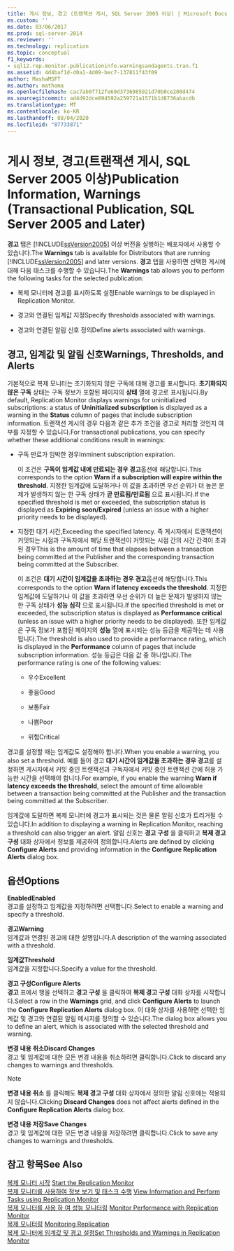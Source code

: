 ```yaml
---
title: 게시 정보, 경고 (트랜잭션 게시, SQL Server 2005 이상) | Microsoft Docs
ms.custom: ''
ms.date: 03/06/2017
ms.prod: sql-server-2014
ms.reviewer: ''
ms.technology: replication
ms.topic: conceptual
f1_keywords:
- sql12.rep.monitor.publicationinfo.warningsandagents.tran.f1
ms.assetid: 4d4baf1d-d0a1-4d09-bec7-137811f43f09
author: MashaMSFT
ms.author: mathoma
ms.openlocfilehash: cac7ab0f712fe69d3736985921d70b0ce200d474
ms.sourcegitcommit: ad4d92dce894592a259721a1571b1d8736abacdb
ms.translationtype: MT
ms.contentlocale: ko-KR
ms.lasthandoff: 08/04/2020
ms.locfileid: "87733871"
---
```

# <a name="publication-information-warnings-transactional-publication-sql-server-2005-and-later"></a><span data-ttu-id="b4cb3-102">게시 정보, 경고(트랜잭션 게시, SQL Server 2005 이상)</span><span class="sxs-lookup"><span data-stu-id="b4cb3-102">Publication Information, Warnings (Transactional Publication, SQL Server 2005 and Later)</span></span>
  <span data-ttu-id="b4cb3-103">**경고** 탭은 [!INCLUDE[ssVersion2005](../../includes/ssversion2005-md.md)] 이상 버전을 실행하는 배포자에서 사용할 수 있습니다.</span><span class="sxs-lookup"><span data-stu-id="b4cb3-103">The **Warnings** tab is available for Distributors that are running [!INCLUDE[ssVersion2005](../../includes/ssversion2005-md.md)] and later versions.</span></span> <span data-ttu-id="b4cb3-104">**경고** 탭을 사용하면 선택한 게시에 대해 다음 태스크를 수행할 수 있습니다.</span><span class="sxs-lookup"><span data-stu-id="b4cb3-104">The **Warnings** tab allows you to perform the following tasks for the selected publication:</span></span>  
  
-   <span data-ttu-id="b4cb3-105">복제 모니터에 경고를 표시하도록 설정</span><span class="sxs-lookup"><span data-stu-id="b4cb3-105">Enable warnings to be displayed in Replication Monitor.</span></span>  
  
-   <span data-ttu-id="b4cb3-106">경고와 연결된 임계값 지정</span><span class="sxs-lookup"><span data-stu-id="b4cb3-106">Specify thresholds associated with warnings.</span></span>  
  
-   <span data-ttu-id="b4cb3-107">경고와 연결된 알림 신호 정의</span><span class="sxs-lookup"><span data-stu-id="b4cb3-107">Define alerts associated with warnings.</span></span>  
  
## <a name="warnings-thresholds-and-alerts"></a><span data-ttu-id="b4cb3-108">경고, 임계값 및 알림 신호</span><span class="sxs-lookup"><span data-stu-id="b4cb3-108">Warnings, Thresholds, and Alerts</span></span>  
 <span data-ttu-id="b4cb3-109">기본적으로 복제 모니터는 초기화되지 않은 구독에 대해 경고를 표시합니다. **초기화되지 않은 구독** 상태는 구독 정보가 포함된 페이지의 **상태** 열에 경고로 표시됩니다.</span><span class="sxs-lookup"><span data-stu-id="b4cb3-109">By default, Replication Monitor displays warnings for uninitialized subscriptions: a status of **Uninitialized subscription** is displayed as a warning in the **Status** column of pages that include subscription information.</span></span> <span data-ttu-id="b4cb3-110">트랜잭션 게시의 경우 다음과 같은 추가 조건을 경고로 처리할 것인지 여부를 지정할 수 있습니다.</span><span class="sxs-lookup"><span data-stu-id="b4cb3-110">For transactional publications, you can specify whether these additional conditions result in warnings:</span></span>  
  
-   <span data-ttu-id="b4cb3-111">구독 만료가 임박한 경우</span><span class="sxs-lookup"><span data-stu-id="b4cb3-111">Imminent subscription expiration.</span></span>  
  
     <span data-ttu-id="b4cb3-112">이 조건은 **구독이 임계값 내에 만료되는 경우 경고**옵션에 해당합니다.</span><span class="sxs-lookup"><span data-stu-id="b4cb3-112">This corresponds to the option **Warn if a subscription will expire within the threshold**.</span></span> <span data-ttu-id="b4cb3-113">지정한 임계값에 도달하거나 이 값을 초과하면 우선 순위가 더 높은 문제가 발생하지 않는 한 구독 상태가 **곧 만료됨/만료됨** 으로 표시됩니다.</span><span class="sxs-lookup"><span data-stu-id="b4cb3-113">If the specified threshold is met or exceeded, the subscription status is displayed as **Expiring soon/Expired** (unless an issue with a higher priority needs to be displayed).</span></span>  
  
-   <span data-ttu-id="b4cb3-114">지정한 대기 시간,</span><span class="sxs-lookup"><span data-stu-id="b4cb3-114">Exceeding the specified latency.</span></span> <span data-ttu-id="b4cb3-115">즉 게시자에서 트랜잭션이 커밋되는 시점과 구독자에서 해당 트랜잭션이 커밋되는 시점 간의 시간 간격이 초과된 경우</span><span class="sxs-lookup"><span data-stu-id="b4cb3-115">This is the amount of time that elapses between a transaction being committed at the Publisher and the corresponding transaction being committed at the Subscriber.</span></span>  
  
     <span data-ttu-id="b4cb3-116">이 조건은 **대기 시간이 임계값을 초과하는 경우 경고**옵션에 해당합니다.</span><span class="sxs-lookup"><span data-stu-id="b4cb3-116">This corresponds to the option **Warn if latency exceeds the threshold**.</span></span> <span data-ttu-id="b4cb3-117">지정한 임계값에 도달하거나 이 값을 초과하면 우선 순위가 더 높은 문제가 발생하지 않는 한 구독 상태가 **성능 심각** 으로 표시됩니다.</span><span class="sxs-lookup"><span data-stu-id="b4cb3-117">If the specified threshold is met or exceeded, the subscription status is displayed as **Performance critical** (unless an issue with a higher priority needs to be displayed).</span></span> <span data-ttu-id="b4cb3-118">또한 임계값은 구독 정보가 포함된 페이지의 **성능** 열에 표시되는 성능 등급을 제공하는 데 사용됩니다.</span><span class="sxs-lookup"><span data-stu-id="b4cb3-118">The threshold is also used to provide a performance rating, which is displayed in the **Performance** column of pages that include subscription information.</span></span> <span data-ttu-id="b4cb3-119">성능 등급은 다음 값 중 하나입니다.</span><span class="sxs-lookup"><span data-stu-id="b4cb3-119">The performance rating is one of the following values:</span></span>  
  
    -   <span data-ttu-id="b4cb3-120">우수</span><span class="sxs-lookup"><span data-stu-id="b4cb3-120">Excellent</span></span>  
  
    -   <span data-ttu-id="b4cb3-121">좋음</span><span class="sxs-lookup"><span data-stu-id="b4cb3-121">Good</span></span>  
  
    -   <span data-ttu-id="b4cb3-122">보통</span><span class="sxs-lookup"><span data-stu-id="b4cb3-122">Fair</span></span>  
  
    -   <span data-ttu-id="b4cb3-123">나쁨</span><span class="sxs-lookup"><span data-stu-id="b4cb3-123">Poor</span></span>  
  
    -   <span data-ttu-id="b4cb3-124">위험</span><span class="sxs-lookup"><span data-stu-id="b4cb3-124">Critical</span></span>  
  
 <span data-ttu-id="b4cb3-125">경고를 설정할 때는 임계값도 설정해야 합니다.</span><span class="sxs-lookup"><span data-stu-id="b4cb3-125">When you enable a warning, you also set a threshold.</span></span> <span data-ttu-id="b4cb3-126">예를 들어 경고 **대기 시간이 임계값을 초과하는 경우 경고**를 설정하면 게시자에서 커밋 중인 트랜잭션과 구독자에서 커밋 중인 트랜잭션 간에 허용 가능한 시간을 선택해야 합니다.</span><span class="sxs-lookup"><span data-stu-id="b4cb3-126">For example, if you enable the warning **Warn if latency exceeds the threshold**, select the amount of time allowable between a transaction being committed at the Publisher and the transaction being committed at the Subscriber.</span></span>  
  
 <span data-ttu-id="b4cb3-127">임계값에 도달하면 복제 모니터에 경고가 표시되는 것은 물론 알림 신호가 트리거될 수 있습니다.</span><span class="sxs-lookup"><span data-stu-id="b4cb3-127">In addition to displaying a warning in Replication Monitor, reaching a threshold can also trigger an alert.</span></span> <span data-ttu-id="b4cb3-128">알림 신호는 **경고 구성** 을 클릭하고 **복제 경고 구성** 대화 상자에서 정보를 제공하여 정의합니다.</span><span class="sxs-lookup"><span data-stu-id="b4cb3-128">Alerts are defined by clicking **Configure Alerts** and providing information in the **Configure Replication Alerts** dialog box.</span></span>  
  
## <a name="options"></a><span data-ttu-id="b4cb3-129">옵션</span><span class="sxs-lookup"><span data-stu-id="b4cb3-129">Options</span></span>  
 <span data-ttu-id="b4cb3-130">**Enabled**</span><span class="sxs-lookup"><span data-stu-id="b4cb3-130">**Enabled**</span></span>  
 <span data-ttu-id="b4cb3-131">경고를 설정하고 임계값을 지정하려면 선택합니다.</span><span class="sxs-lookup"><span data-stu-id="b4cb3-131">Select to enable a warning and specify a threshold.</span></span>  
  
 <span data-ttu-id="b4cb3-132">**경고**</span><span class="sxs-lookup"><span data-stu-id="b4cb3-132">**Warning**</span></span>  
 <span data-ttu-id="b4cb3-133">임계값과 연결된 경고에 대한 설명입니다.</span><span class="sxs-lookup"><span data-stu-id="b4cb3-133">A description of the warning associated with a threshold.</span></span>  
  
 <span data-ttu-id="b4cb3-134">**임계값**</span><span class="sxs-lookup"><span data-stu-id="b4cb3-134">**Threshold**</span></span>  
 <span data-ttu-id="b4cb3-135">임계값을 지정합니다.</span><span class="sxs-lookup"><span data-stu-id="b4cb3-135">Specify a value for the threshold.</span></span>  
  
 <span data-ttu-id="b4cb3-136">**경고 구성**</span><span class="sxs-lookup"><span data-stu-id="b4cb3-136">**Configure Alerts**</span></span>  
 <span data-ttu-id="b4cb3-137">**경고** 표에서 행을 선택하고 **경고 구성** 을 클릭하여 **복제 경고 구성** 대화 상자를 시작합니다.</span><span class="sxs-lookup"><span data-stu-id="b4cb3-137">Select a row in the **Warnings** grid, and click **Configure Alerts** to launch the **Configure Replication Alerts** dialog box.</span></span> <span data-ttu-id="b4cb3-138">이 대화 상자를 사용하면 선택한 임계값 및 경고와 연결된 알림 메시지를 정의할 수 있습니다.</span><span class="sxs-lookup"><span data-stu-id="b4cb3-138">The dialog box allows you to define an alert, which is associated with the selected threshold and warning.</span></span>  
  
 <span data-ttu-id="b4cb3-139">**변경 내용 취소**</span><span class="sxs-lookup"><span data-stu-id="b4cb3-139">**Discard Changes**</span></span>  
 <span data-ttu-id="b4cb3-140">경고 및 임계값에 대한 모든 변경 내용을 취소하려면 클릭합니다.</span><span class="sxs-lookup"><span data-stu-id="b4cb3-140">Click to discard any changes to warnings and thresholds.</span></span>  
  
> [!NOTE]  
>  <span data-ttu-id="b4cb3-141">**변경 내용 취소** 를 클릭해도 **복제 경고 구성** 대화 상자에서 정의한 알림 신호에는 적용되지 않습니다.</span><span class="sxs-lookup"><span data-stu-id="b4cb3-141">Clicking **Discard Changes** does not affect alerts defined in the **Configure Replication Alerts** dialog box.</span></span>  
  
 <span data-ttu-id="b4cb3-142">**변경 내용 저장**</span><span class="sxs-lookup"><span data-stu-id="b4cb3-142">**Save Changes**</span></span>  
 <span data-ttu-id="b4cb3-143">경고 및 임계값에 대한 모든 변경 내용을 저장하려면 클릭합니다.</span><span class="sxs-lookup"><span data-stu-id="b4cb3-143">Click to save any changes to warnings and thresholds.</span></span>  
  
## <a name="see-also"></a><span data-ttu-id="b4cb3-144">참고 항목</span><span class="sxs-lookup"><span data-stu-id="b4cb3-144">See Also</span></span>  
 <span data-ttu-id="b4cb3-145">[복제 모니터 시작](monitor/start-the-replication-monitor.md) </span><span class="sxs-lookup"><span data-stu-id="b4cb3-145">[Start the Replication Monitor](monitor/start-the-replication-monitor.md) </span></span>  
 <span data-ttu-id="b4cb3-146">[복제 모니터를 사용하여 정보 보기 및 태스크 수행](monitor/view-information-and-perform-tasks-replication-monitor.md) </span><span class="sxs-lookup"><span data-stu-id="b4cb3-146">[View Information and Perform Tasks using Replication Monitor](monitor/view-information-and-perform-tasks-replication-monitor.md) </span></span>  
 <span data-ttu-id="b4cb3-147">[복제 모니터를 사용 하 여 성능 모니터링](monitor/monitor-performance-with-replication-monitor.md) </span><span class="sxs-lookup"><span data-stu-id="b4cb3-147">[Monitor Performance with Replication Monitor](monitor/monitor-performance-with-replication-monitor.md) </span></span>  
 <span data-ttu-id="b4cb3-148">[복제 모니터링](monitoring-replication.md) </span><span class="sxs-lookup"><span data-stu-id="b4cb3-148">[Monitoring Replication](monitoring-replication.md) </span></span>  
 [<span data-ttu-id="b4cb3-149">복제 모니터에 임계값 및 경고 설정</span><span class="sxs-lookup"><span data-stu-id="b4cb3-149">Set Thresholds and Warnings in Replication Monitor</span></span>](monitor/set-thresholds-and-warnings-in-replication-monitor.md)  
  
  
